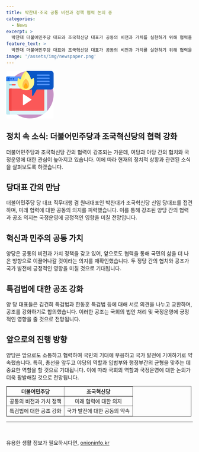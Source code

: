 ```yaml
---
title: 박찬대·조국 공통 비전과 정책 협력 논의 중
categories:
  - News
excerpt: >
  박찬대 더불어민주당 대표와 조국혁신당 대표가 공동의 비전과 가치를 실현하기 위해 협력을 강조하며 만났다. 민주당과 혁신당은 공통의 정책을 가졌으며, 앞으로도 협력을 유지할 것을 강조했다. 양당 대표는 협치를 통해 국민의 삶을 책임지는 데 중요성을 부각하며, 특검법 등에 대한 의견 교환과 공조를 약속했다. 또한, 채상병 특검법을 우선적으로 처리할 필요가 있다는 의견을 제시했다.
feature_text: >
  박찬대 더불어민주당 대표와 조국혁신당 대표가 공동의 비전과 가치를 실현하기 위해 협력을 강조하며 만났다. 민주당과 혁신당은 공통의 정책을 가졌으며, 앞으로도 협력을 유지할 것을 강조했다. 양당 대표는 협치를 통해 국민의 삶을 책임지는 데 중요성을 부각하며, 특검법 등에 대한 의견 교환과 공조를 약속했다. 또한, 채상병 특검법을 우선적으로 처리할 필요가 있다는 의견을 제시했다.
image: '/assets/img/newspaper.png'
---
```


<p><img src="/assets/img/news.png" alt="rentncar 속보" /></p>

<h2 data-ke-size="size26">정치 속 소식: 더불어민주당과 조국혁신당의 협력 강화</h2>

<p data-ke-size="size16">더불어민주당과 조국혁신당 간의 협력이 강조되는 가운데, 여당과 야당 간의 협치와 국정운영에 대한 관심이 높아지고 있습니다. 이에 따라 현재의 정치적 상황과 관련된 소식을 살펴보도록 하겠습니다.</p>

<h2 data-ke-size="size24">당대표 간의 만남</h2>

<p data-ke-size="size16">더불어민주당 당 대표 직무대행 겸 원내대표인 박찬대가 조국혁신당 신임 당대표를 접견하며, 미래 협력에 대한 공동의 의지를 피력했습니다. 이를 통해 강조된 양당 간의 협력과 공조 의지는 국정운영에 긍정적인 영향을 미칠 전망입니다.</p>

<h2 data-ke-size="size24">혁신과 민주의 공통 가치</h2>

<p data-ke-size="size16">양당은 공통의 비전과 가치 정책을 갖고 있어, 앞으로도 협력을 통해 국민의 삶을 더 나은 방향으로 이끌어나갈 것이라는 의지를 재확인했습니다. 두 정당 간의 협치와 공조가 국가 발전에 긍정적인 영향을 미칠 것으로 기대됩니다.</p>

<h2 data-ke-size="size24">특검법에 대한 공조 강화</h2>

<p data-ke-size="size16">양 당 대표들은 김건희 특검법과 한동훈 특검법 등에 대해 서로 의견을 나누고 교환하며, 공조를 강화하기로 합의했습니다. 이러한 공조는 국회의 법안 처리 및 국정운영에 긍정적인 영향을 줄 것으로 전망됩니다.</p>

<h2 data-ke-size="size24">앞으로의 진행 방향</h2>

<p data-ke-size="size16">양당은 앞으로도 소통하고 협력하여 국민의 기대에 부응하고 국가 발전에 기여하기로 약속했습니다. 특히, 총선을 앞두고 야당의 역할과 입법부와 행정부간의 균형을 맞추는 데 중요한 역할을 할 것으로 기대됩니다. 이에 따라 국회의 역할과 국정운영에 대한 논의가 더욱 활발해질 것으로 전망됩니다.</p>

<table border="1" style="width: 500px;">
<tbody>
<tr>
<td style="text-align: center; height: 17px;"><b>더불어민주당</b></td>
<td style="text-align: center; height: 17px;"><b>조국혁신당</b></td>
</tr>
<tr>
<td style="text-align: center; height: 17px;">공통의 비전과 가치 정책</td>
<td style="text-align: center; height: 17px;">미래 협력에 대한 의지</td>
</tr>
<tr>
<td style="text-align: center; height: 17px;">특검법에 대한 공조 강화</td>
<td style="text-align: center; height: 17px;">국가 발전에 대한 공동의 약속</td>
</tr>
</tbody>
</table>

<hr>

<p data-ke-size="size16">&nbsp;</p>
유용한 생활 정보가 필요하시다면, <a href="https://onioninfo.kr" rel="dofollow">onioninfo.kr</a>


